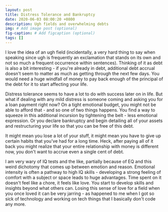 ```yaml
---
layout: post
title: Distress Tolerance and Bankruptcy
date: 2020-06-03 08:00:20 +0800
description: Ugh fields and overwhelming debts
img: # Add image post (optional)
fig-caption: # Add figcaption (optional)
tags: []
---
```


I love the idea of an ugh field (incidentally, a very hard thing to say when speaking since ugh is frequently an exclamation that stands on its own and not so much a frequent occurrence within sentences). Thinking of it as debt is also a bit interesting - if you're already in debt, additional debt accrual doesn't seem to matter as much as getting through the next few days. You would need a huge windfall of money to pay back enough of the principal of the debt for it to start affecting your life.

Distress tolerance seems to have a lot to do with success later on in life. But what if dealing with any mild distress is someone coming and asking you for a loan payment right now? On a tight emotional budget, you might not be able to afford that - and so one of two things happens. You find a way to squeeze in this additional incursion by tightening the belt - less emotional expression. Or you declare bankruptcy and begin detailing all of your assets and restructuring your life so that you can be free of this debt.

It might mean you lose a lot of your stuff, it might mean you have to give up certain habits that you've had for a long time. Heck, after paying all of it back you might realize that your entire relationship with money is different now, you don't want to accrue even a single cent of debt.

I am very wary of IQ tests and the like, partially because of EQ and this weird dichotomy that comes up between emotion and reason. Emotional intensity is often a pathway to high IQ skills - developing a strong feeling of comfort with a subject or space leads to huge advantages. Time spent on it doesn't feel like a chore, it feels like love. You start to develop skills and insights beyond what others can. Losing this sense of love for a field when you once loved it can be very jarring - as happened to me when I got so sick of technology and working on tech things that I basically don't code any more.
